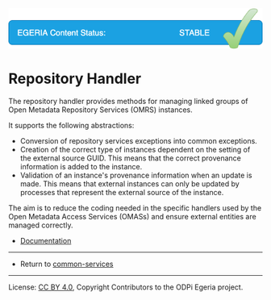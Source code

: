 <!-- SPDX-License-Identifier: CC-BY-4.0 -->
<!-- Copyright Contributors to the ODPi Egeria project. -->

![Released](../../../images/egeria-content-status-released.png#pagewidth)

# Repository Handler

The repository handler provides methods for managing linked groups
of Open Metadata Repository Services (OMRS) instances.

It supports the following abstractions:
* Conversion of repository services exceptions into common exceptions.
* Creation of the correct type of instances dependent on the setting of the external source GUID.  This means that
  the correct provenance information is added to the instance.
* Validation of an instance's provenance information when an update is made.  This means that external instances
  can only be updated by processes that represent the external source of the instance.

The aim is to reduce the coding needed in the specific handlers used by the Open Metadata Access Services (OMASs) and ensure
external entities are managed correctly.

* [Documentation](https://egeria-project.org/services/repository-handler)

----
* Return to [common-services](..)

----
License: [CC BY 4.0](https://creativecommons.org/licenses/by/4.0/),
Copyright Contributors to the ODPi Egeria project.